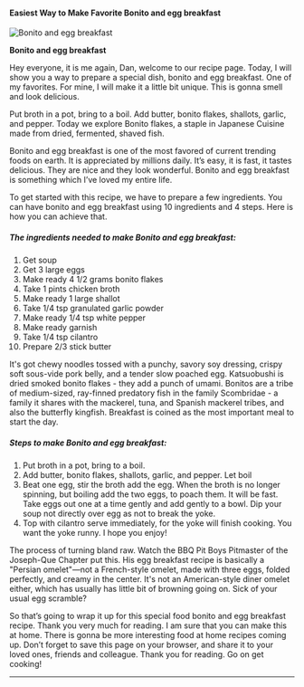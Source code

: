             

#### Easiest Way to Make Favorite Bonito and egg breakfast

![Bonito and egg breakfast](https://img-global.cpcdn.com/recipes/5929565279485952/751x532cq70/bonito-and-egg-breakfast-recipe-main-photo.jpg)

**Bonito and egg breakfast**

Hey everyone, it is me again, Dan, welcome to our recipe page. Today, I will show you a way to prepare a special dish, bonito and egg breakfast. One of my favorites. For mine, I will make it a little bit unique. This is gonna smell and look delicious.

Put broth in a pot, bring to a boil. Add butter, bonito flakes, shallots, garlic, and pepper. Today we explore Bonito flakes, a staple in Japanese Cuisine made from dried, fermented, shaved fish.

Bonito and egg breakfast is one of the most favored of current trending foods on earth. It is appreciated by millions daily. It’s easy, it is fast, it tastes delicious. They are nice and they look wonderful. Bonito and egg breakfast is something which I’ve loved my entire life.

To get started with this recipe, we have to prepare a few ingredients. You can have bonito and egg breakfast using 10 ingredients and 4 steps. Here is how you can achieve that.

##### The ingredients needed to make Bonito and egg breakfast:

1.  Get soup
2.  Get 3 large eggs
3.  Make ready 4 1/2 grams bonito flakes
4.  Take 1 pints chicken broth
5.  Make ready 1 large shallot
6.  Take 1/4 tsp granulated garlic powder
7.  Make ready 1/4 tsp white pepper
8.  Make ready garnish
9.  Take 1/4 tsp cilantro
10.  Prepare 2/3 stick butter

It's got chewy noodles tossed with a punchy, savory soy dressing, crispy soft sous-vide pork belly, and a tender slow poached egg. Katsuobushi is dried smoked bonito flakes - they add a punch of umami. Bonitos are a tribe of medium-sized, ray-finned predatory fish in the family Scombridae - a family it shares with the mackerel, tuna, and Spanish mackerel tribes, and also the butterfly kingfish. Breakfast is coined as the most important meal to start the day.

##### Steps to make Bonito and egg breakfast:

1.  Put broth in a pot, bring to a boil.
2.  Add butter, bonito flakes, shallots, garlic, and pepper. Let boil
3.  Beat one egg, stir the broth add the egg. When the broth is no longer spinning, but boiling add the two eggs, to poach them. It will be fast. Take eggs out one at a time gently and add gently to a bowl. Dip your soup not directly over egg as not to break the yoke.
4.  Top with cilantro serve immediately, for the yoke will finish cooking. You want the yoke runny. I hope you enjoy!

The process of turning bland raw. Watch the BBQ Pit Boys Pitmaster of the Joseph-Que Chapter put this. His egg breakfast recipe is basically a "Persian omelet"—not a French-style omelet, made with three eggs, folded perfectly, and creamy in the center. It's not an American-style diner omelet either, which has usually has little bit of browning going on. Sick of your usual egg scramble?

So that’s going to wrap it up for this special food bonito and egg breakfast recipe. Thank you very much for reading. I am sure that you can make this at home. There is gonna be more interesting food at home recipes coming up. Don’t forget to save this page on your browser, and share it to your loved ones, friends and colleague. Thank you for reading. Go on get cooking!

* * *